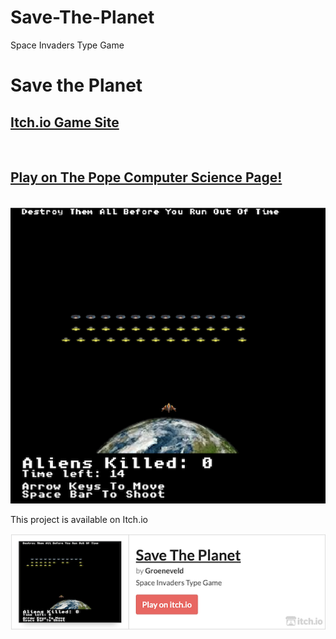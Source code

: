 # Save-The-Planet
Space Invaders Type Game
# Save the Planet

<h2><a href="https://groeneveld.itch.io/" target="_blank" rel="noopener noreferrer">Itch.io Game Site</a></h2>
<br>
<h2><a href="https://sites.google.com/view/popecomputerscience/save-the-planet" target="_blank" rel="noopener noreferrer">Play on The Pope Computer Science Page!</a></h2>
<br>
<img src="https://github.com/groeneveldwoodstock/Save-The-Planet/blob/main/cover.png" alt="game image">
  </body>
  
<p>
This project is available on Itch.io
</p>

[![Save The Planet by Groeneveld](https://github.com/groeneveldwoodstock/Save-The-Planet/blob/main/planetitch.png)](https://groeneveld.itch.io/save-the-planet)
</p>
